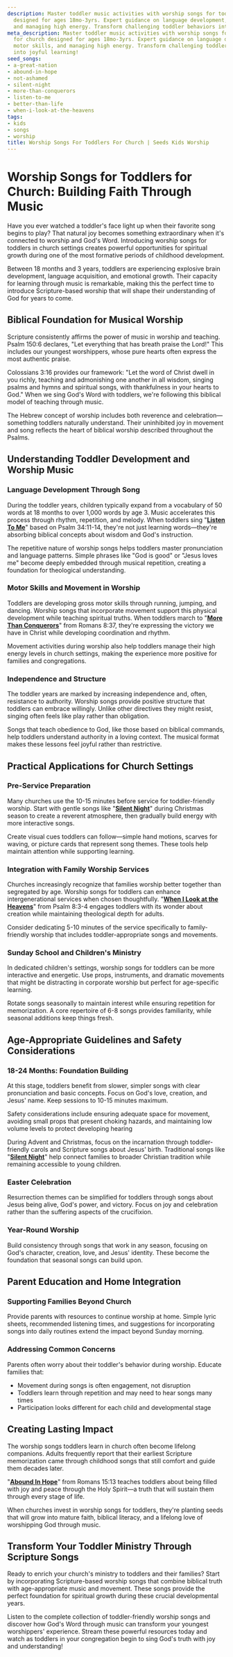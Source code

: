 ```yaml
---
description: Master toddler music activities with worship songs for toddlers for church
  designed for ages 18mo-3yrs. Expert guidance on language development, motor skills,
  and managing high energy. Transform challenging toddler behaviors into joyful learning!
meta_description: Master toddler music activities with worship songs for toddlers
  for church designed for ages 18mo-3yrs. Expert guidance on language development,
  motor skills, and managing high energy. Transform challenging toddler behaviors
  into joyful learning!
seed_songs:
- a-great-nation
- abound-in-hope
- not-ashamed
- silent-night
- more-than-conquerors
- listen-to-me
- better-than-life
- when-i-look-at-the-heavens
tags:
- kids
- songs
- worship
title: Worship Songs For Toddlers For Church | Seeds Kids Worship
---
```

# Worship Songs for Toddlers for Church: Building Faith Through Music

Have you ever watched a toddler's face light up when their favorite song begins to play? That natural joy becomes something extraordinary when it's connected to worship and God's Word. Introducing worship songs for toddlers in church settings creates powerful opportunities for spiritual growth during one of the most formative periods of childhood development.

Between 18 months and 3 years, toddlers are experiencing explosive brain development, language acquisition, and emotional growth. Their capacity for learning through music is remarkable, making this the perfect time to introduce Scripture-based worship that will shape their understanding of God for years to come.

## Biblical Foundation for Musical Worship

Scripture consistently affirms the power of music in worship and teaching. Psalm 150:6 declares, "Let everything that has breath praise the Lord!" This includes our youngest worshippers, whose pure hearts often express the most authentic praise.

Colossians 3:16 provides our framework: "Let the word of Christ dwell in you richly, teaching and admonishing one another in all wisdom, singing psalms and hymns and spiritual songs, with thankfulness in your hearts to God." When we sing God's Word with toddlers, we're following this biblical model of teaching through music.

The Hebrew concept of worship includes both reverence and celebration—something toddlers naturally understand. Their uninhibited joy in movement and song reflects the heart of biblical worship described throughout the Psalms.

## Understanding Toddler Development and Worship Music

### Language Development Through Song

During the toddler years, children typically expand from a vocabulary of 50 words at 18 months to over 1,000 words by age 3. Music accelerates this process through rhythm, repetition, and melody. When toddlers sing "**[Listen To Me](https://seedskidsworship.com/product/listen-to-me-psalm-3411-14/)**" based on Psalm 34:11-14, they're not just learning words—they're absorbing biblical concepts about wisdom and God's instruction.

The repetitive nature of worship songs helps toddlers master pronunciation and language patterns. Simple phrases like "God is good" or "Jesus loves me" become deeply embedded through musical repetition, creating a foundation for theological understanding.

### Motor Skills and Movement in Worship

Toddlers are developing gross motor skills through running, jumping, and dancing. Worship songs that incorporate movement support this physical development while teaching spiritual truths. When toddlers march to "**[More Than Conquerors](https://seedskidsworship.com/product/more-than-conquerors-romans-837/)**" from Romans 8:37, they're expressing the victory we have in Christ while developing coordination and rhythm.

Movement activities during worship also help toddlers manage their high energy levels in church settings, making the experience more positive for families and congregations.

### Independence and Structure

The toddler years are marked by increasing independence and, often, resistance to authority. Worship songs provide positive structure that toddlers can embrace willingly. Unlike other directives they might resist, singing often feels like play rather than obligation.

Songs that teach obedience to God, like those based on biblical commands, help toddlers understand authority in a loving context. The musical format makes these lessons feel joyful rather than restrictive.

## Practical Applications for Church Settings

### Pre-Service Preparation

Many churches use the 10-15 minutes before service for toddler-friendly worship. Start with gentle songs like "**[Silent Night](https://seedskidsworship.com/product/silent-night-2/)**" during Christmas season to create a reverent atmosphere, then gradually build energy with more interactive songs.

Create visual cues toddlers can follow—simple hand motions, scarves for waving, or picture cards that represent song themes. These tools help maintain attention while supporting learning.

### Integration with Family Worship Services

Churches increasingly recognize that families worship better together than segregated by age. Worship songs for toddlers can enhance intergenerational services when chosen thoughtfully. "**[When I Look at the Heavens](https://seedskidsworship.com/product/when-i-look-at-your-heavens/)**" from Psalm 8:3-4 engages toddlers with its wonder about creation while maintaining theological depth for adults.

Consider dedicating 5-10 minutes of the service specifically to family-friendly worship that includes toddler-appropriate songs and movements.

### Sunday School and Children's Ministry

In dedicated children's settings, worship songs for toddlers can be more interactive and energetic. Use props, instruments, and dramatic movements that might be distracting in corporate worship but perfect for age-specific learning.

Rotate songs seasonally to maintain interest while ensuring repetition for memorization. A core repertoire of 6-8 songs provides familiarity, while seasonal additions keep things fresh.

## Age-Appropriate Guidelines and Safety Considerations

### 18-24 Months: Foundation Building

At this stage, toddlers benefit from slower, simpler songs with clear pronunciation and basic concepts. Focus on God's love, creation, and Jesus' name. Keep sessions to 10-15 minutes maximum.

Safety considerations include ensuring adequate space for movement, avoiding small props that present choking hazards, and maintaining low volume levels to protect developing hearing

During Advent and Christmas, focus on the incarnation through toddler-friendly carols and Scripture songs about Jesus' birth. Traditional songs like "**[Silent Night](https://seedskidsworship.com/product/silent-night-2/)**" help connect families to broader Christian tradition while remaining accessible to young children.

### Easter Celebration

Resurrection themes can be simplified for toddlers through songs about Jesus being alive, God's power, and victory. Focus on joy and celebration rather than the suffering aspects of the crucifixion.

### Year-Round Worship

Build consistency through songs that work in any season, focusing on God's character, creation, love, and Jesus' identity. These become the foundation that seasonal songs can build upon.

## Parent Education and Home Integration

### Supporting Families Beyond Church

Provide parents with resources to continue worship at home. Simple lyric sheets, recommended listening times, and suggestions for incorporating songs into daily routines extend the impact beyond Sunday morning.

### Addressing Common Concerns

Parents often worry about their toddler's behavior during worship. Educate families that:
- Movement during songs is often engagement, not disruption
- Toddlers learn through repetition and may need to hear songs many times
- Participation looks different for each child and developmental stage

## Creating Lasting Impact

The worship songs toddlers learn in church often become lifelong companions. Adults frequently report that their earliest Scripture memorization came through childhood songs that still comfort and guide them decades later.

"**[Abound In Hope](https://seedskidsworship.com/product/abound-in-hope-romans-1513/)**" from Romans 15:13 teaches toddlers about being filled with joy and peace through the Holy Spirit—a truth that will sustain them through every stage of life.

When churches invest in worship songs for toddlers, they're planting seeds that will grow into mature faith, biblical literacy, and a lifelong love of worshipping God through music.

## Transform Your Toddler Ministry Through Scripture Songs

Ready to enrich your church's ministry to toddlers and their families? Start by incorporating Scripture-based worship songs that combine biblical truth with age-appropriate music and movement. These songs provide the perfect foundation for spiritual growth during these crucial developmental years.

Listen to the complete collection of toddler-friendly worship songs and discover how God's Word through music can transform your youngest worshippers' experience. Stream these powerful resources today and watch as toddlers in your congregation begin to sing God's truth with joy and understanding!

<script type="application/ld+json">
{
  "@context": "https://schema.org",
  "@type": "Article",
  "headline": "Worship Songs For Toddlers For Church",
  "author": {
    "@type": "Organization",
    "name": "Seeds Kids Worship"
  },
  "publisher": {
    "@type": "Organization",
    "name": "Seeds Kids Worship",
    "logo": {
      "@type": "ImageObject",
      "url": "https://seedskidsworship.com/logo.png"
    }
  },
  "datePublished": "2025-09-08T16:42:13.510945",
  "dateModified": "2025-09-08T16:42:13.510969",
  "description": "Master toddler music activities with worship songs for toddlers for church designed for ages 18mo-3yrs. Expert guidance on language development, motor skills, a",
  "mainEntityOfPage": {
    "@type": "WebPage",
    "@id": "https://seedskidsworship.com/activities/worship-songs-for-toddlers-for-church/"
  }
}
</script>

<script type="application/ld+json">
{
  "@context": "https://schema.org",
  "@type": "Product",
  "name": "A Great Nation",
  "description": "Scripture-based worship song helping children memorize God's promise to Abraham about making him into a great nation",
  "url": "https://seedskidsworship.com/product/a-great-nation-genesis-121-2/",
  "brand": {
    "@type": "Brand",
    "name": "Seeds Kids Worship"
  },
  "category": "Children's Christian Music",
  "album": "Trust"
}
</script>

<script type="application/ld+json">
{
  "@context": "https://schema.org",
  "@type": "Product",
  "name": "Abound In Hope",
  "description": "Uplifting song about being filled with joy and peace through the power of the Holy Spirit",
  "url": "https://seedskidsworship.com/product/abound-in-hope-romans-1513/",
  "brand": {
    "@type": "Brand",
    "name": "Seeds Kids Worship"
  },
  "category": "Children's Christian Music",
  "album": "Hope"
}
</script>

<script type="application/ld+json">
{
  "@context": "https://schema.org",
  "@type": "Product",
